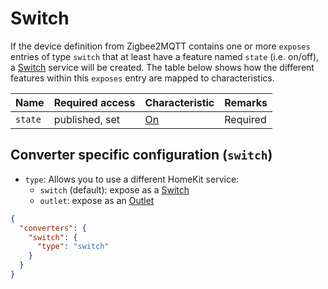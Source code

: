 # Switch

If the device definition from Zigbee2MQTT contains one or more `exposes` entries of type `switch` that at least have a feature named `state` (i.e. on/off), a [Switch](https://developers.homebridge.io/#/service/Switch) service will be created.
The table below shows how the different features within this `exposes` entry are mapped to characteristics.

| Name    | Required access | Characteristic                                             | Remarks  |
| ------- | --------------- | ---------------------------------------------------------- | -------- |
| `state` | published, set  | [On](https://developers.homebridge.io/#/characteristic/On) | Required |

## Converter specific configuration (`switch`)

- `type`: Allows you to use a different HomeKit service:
  - `switch` (default): expose as a [Switch](https://developers.homebridge.io/#/service/Switch)
  - `outlet`: expose as an [Outlet](https://developers.homebridge.io/#/service/Outlet)

```json
{
  "converters": {
    "switch": {
      "type": "switch"
    }
  }
}
```
